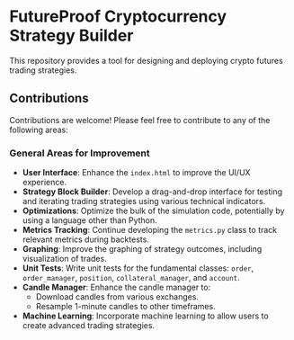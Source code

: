 # FutureProof Cryptocurrency Strategy Builder

This repository provides a tool for designing and deploying crypto futures trading strategies.

## Contributions

Contributions are welcome! Please feel free to contribute to any of the following areas:

### General Areas for Improvement

- **User Interface**: Enhance the `index.html` to improve the UI/UX experience.
- **Strategy Block Builder**: Develop a drag-and-drop interface for testing and iterating trading strategies using various technical indicators.
- **Optimizations**: Optimize the bulk of the simulation code, potentially by using a language other than Python.
- **Metrics Tracking**: Continue developing the `metrics.py` class to track relevant metrics during backtests.
- **Graphing**: Improve the graphing of strategy outcomes, including visualization of trades.
- **Unit Tests**: Write unit tests for the fundamental classes: `order`, `order_manager`, `position`, `collateral_manager`, and `account`.
- **Candle Manager**: Enhance the candle manager to:
  - Download candles from various exchanges.
  - Resample 1-minute candles to other timeframes.
- **Machine Learning**: Incorporate machine learning to allow users to create advanced trading strategies.
